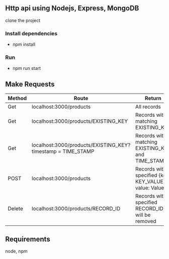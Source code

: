 ## Http api using Nodejs, Express,  MongoDB

clone the project

### Install dependencies
* npm install

### Run

* npm run start

## Make Requests

| Method        | Route                                                                 | Return                                                |
| ------------- | --------------------------------------------------------------------- | -------------------------------------------------     |
| Get           | localhost:3000/products                                               | All records                                           |
| Get           | localhost:3000/products/EXISTING_KEY                                  | Records with matching EXISTING_KEY                    |
| Get           | localhost:3000/products/EXISTING_KEY?timestamp = TIME_STAMP           | Records with matching EXISTING_KEY and TIME_STAMP     |
| POST          | localhost:3000/products                                               | Records with specified {key: KEY_VALUE, value: Value} |
| Delete        | localhost:3000/products/RECORD_ID                                     | Records with specified RECORD_ID will be removed      |

## Requirements
node, npm


